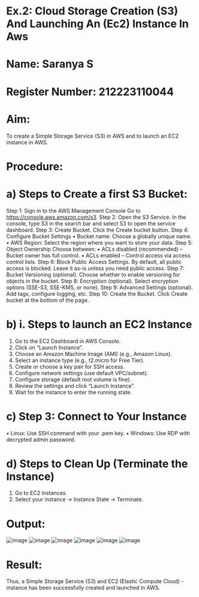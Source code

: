 # Ex.2: Cloud Storage Creation (S3) And Launching An (Ec2) Instance In Aws
# Name: Saranya S
# Register Number: 212223110044
# Aim:
To create a Simple Storage Service (S3) in AWS and to launch an EC2 instance in AWS.

# Procedure:
# a) Steps to Create a first S3 Bucket:

Step 1: Sign in to the AWS Management Console
        Go to https://console.aws.amazon.com/s3.
Step 2: Open the S3 Service. In the console, type S3 in the search bar and select S3 to open the service dashboard.
Step 3: Create Bucket. Click the Create bucket button.
Step 4: Configure Bucket Settings
• Bucket name: Choose a globally unique name.
• AWS Region: Select the region where you want to store your data.
Step 5: Object Ownership
Choose between:
▪ ACLs disabled (recommended) – Bucket owner has full control.
▪ ACLs enabled – Control access via access control lists.
Step 6: Block Public Access Settings. By default, all public access is blocked. Leave it as-is unless you need public access.
Step 7: Bucket Versioning (optional). Choose whether to enable versioning for objects in the bucket.
Step 8: Encryption (optional). Select encryption options (SSE-S3, SSE-KMS, or none).
Step 9: Advanced Settings (optional). Add tags, configure logging, etc.
Step 10: Create the Bucket. Click Create bucket at the bottom of the page.

# b) i. Steps to launch an EC2 Instance

1. Go to the EC2 Dashboard in AWS Console.
2. Click on “Launch Instance”.
3. Choose an Amazon Machine Image (AMI) (e.g., Amazon Linux).
4. Select an instance type (e.g., t2.micro for Free Tier).
5. Create or choose a key pair for SSH access.
6. Configure network settings (use default VPC/subnet).
7. Configure storage (default root volume is fine).
8. Review the settings and click “Launch Instance”.
9. Wait for the instance to enter the running state.

# c) Step 3: Connect to Your Instance

• Linux: Use SSH command with your .pem key.
• Windows: Use RDP with decrypted admin password.

# d) Steps to Clean Up (Terminate the Instance)

1. Go to EC2 Instances.
2. Select your instance → Instance State → Terminate.

# Output:
![image](https://github.com/user-attachments/assets/c8ab4002-b6d2-4ae1-b87f-a46c980d16f6)
![image](https://github.com/user-attachments/assets/bab92364-0a88-4b5a-987b-044741c9eb3f)
![image](https://github.com/user-attachments/assets/406a24e4-b233-4f60-8050-64f4f0c40b7e)
![image](https://github.com/user-attachments/assets/b9fe4112-7cb7-41e3-bd46-b000cf473ebf)
![image](https://github.com/user-attachments/assets/462df3e8-6c3b-4de9-a2c5-72b026c390cf)
![image](https://github.com/user-attachments/assets/a195157b-c4b4-44dc-b05b-575f983daa2e)

# Result:
Thus, a Simple Storage Service (S3) and EC2 (Elastic Compute Cloud) - instance has been successfully created and launched in AWS.









 




